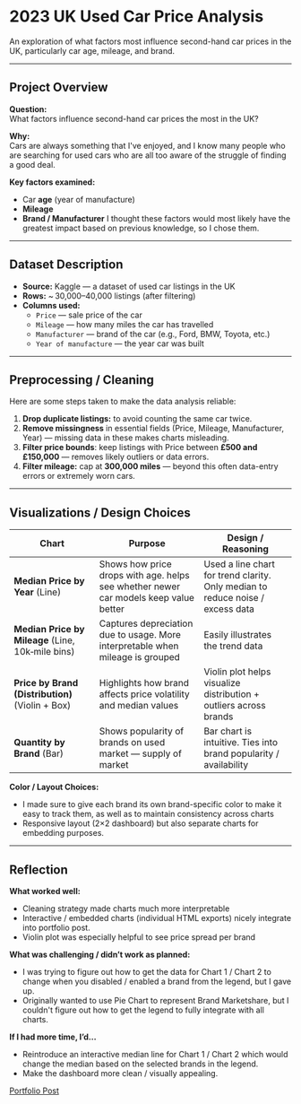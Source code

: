 # 2023 UK Used Car Price Analysis

An exploration of what factors most influence second-hand car prices in the UK, particularly car age, mileage, and brand.

---

## Project Overview

**Question:**  
What factors influence second-hand car prices the most in the UK?

**Why:**  
Cars are always something that I've enjoyed, and I know many people who are searching for used cars who are all too aware of the struggle of finding a good deal.

**Key factors examined:**
- Car **age** (year of manufacture)  
- **Mileage**  
- **Brand / Manufacturer**
I thought these factors would most likely have the greatest impact based on previous knowledge, so I chose them.

---

## Dataset Description

- **Source:** Kaggle — a dataset of used car listings in the UK  
- **Rows:** ~ 30,000–40,000 listings (after filtering)  
- **Columns used:**  
  - `Price` — sale price of the car  
  - `Mileage` — how many miles the car has travelled  
  - `Manufacturer` — brand of the car (e.g., Ford, BMW, Toyota, etc.)  
  - `Year of manufacture` — the year car was built  

---

## Preprocessing / Cleaning

Here are some steps taken to make the data analysis reliable:

1. **Drop duplicate listings:** to avoid counting the same car twice.  
2. **Remove missingness** in essential fields (Price, Mileage, Manufacturer, Year) — missing data in these makes charts misleading.  
3. **Filter price bounds**: keep listings with Price between **£500 and £150,000** — removes likely outliers or data errors.  
4. **Filter mileage:** cap at **300,000 miles** — beyond this often data-entry errors or extremely worn cars.

---

## Visualizations / Design Choices

| Chart | Purpose | Design / Reasoning |
|-------|---------|----------------------|
| **Median Price by Year** (Line) | Shows how price drops with age. helps see whether newer car models keep value better | Used a line chart for trend clarity. Only median to reduce noise / excess data |
| **Median Price by Mileage** (Line, 10k‑mile bins) | Captures depreciation due to usage. More interpretable when mileage is grouped | Easily illustrates the trend data |
| **Price by Brand (Distribution)** (Violin + Box) | Highlights how brand affects price volatility and median values | Violin plot helps visualize distribution + outliers across brands |
| **Quantity by Brand** (Bar) | Shows popularity of brands on used market — supply of market | Bar chart is intuitive. Ties into brand popularity / availability |

**Color / Layout Choices:**
- I made sure to give each brand its own brand-specific color to make it easy to track them, as well as to maintain consistency across charts  
- Responsive layout (2×2 dashboard) but also separate charts for embedding purposes.

---

## Reflection

**What worked well:**
- Cleaning strategy made charts much more interpretable  
- Interactive / embedded charts (individual HTML exports) nicely integrate into portfolio post.  
- Violin plot was especially helpful to see price spread per brand

**What was challenging / didn’t work as planned:**
- I was trying to figure out how to get the data for Chart 1 / Chart 2 to change when you disabled / enabled a brand from the legend, but I gave up.
- Originally wanted to use Pie Chart to represent Brand Marketshare, but I couldn't figure out how to get the legend to fully integrate with all charts.

**If I had more time, I’d…**
- Reintroduce an interactive median line for Chart 1 / Chart 2 which would change the median based on the selected brands in the legend.
- Make the dashboard more clean / visually appealing.

[Portfolio Post](https://aridkabir.github.io/itcs4122/project1/)
